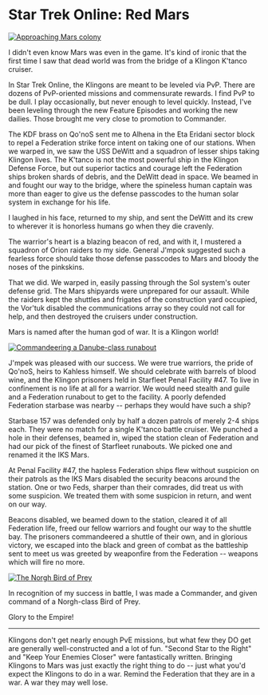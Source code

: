 # Star Trek Online: Red Mars

[![](http://westkarana.com/wp-content/uploads/2010/11/GameClient-2010-11-18-21-41-10-21-480x384.jpg "Approaching Mars colony")](http://westkarana.com/wp-content/uploads/2010/11/GameClient-2010-11-18-21-41-10-21.jpg)

I didn't even know Mars was even in the game. It's kind of ironic that the first time I saw that dead world was from the bridge of a Klingon K'tanco cruiser.

In Star Trek Online, the Klingons are meant to be leveled via PvP. There are dozens of PvP-oriented missions and commensurate rewards. I find PvP to be dull. I play occasionally, but never enough to level quickly. Instead, I've been leveling through the new Feature Episodes and working the new dailies. Those brought me very close to promotion to Commander.

The KDF brass on Qo'noS sent me to Alhena in the Eta Eridani sector block to repel a Federation strike force intent on taking one of our stations. When we warped in, we saw the USS DeWitt and a squadron of lesser ships taking Klingon lives. The K'tanco is not the most powerful ship in the Klingon Defense Force, but out superior tactics and courage left the Federation ships broken shards of debris, and the DeWitt dead in space. We beamed in and fought our way to the bridge, where the spineless human captain was more than eager to give us the defense passcodes to the human solar system in exchange for his life.

I laughed in his face, returned to my ship, and sent the DeWitt and its crew to wherever it is honorless humans go when they die cravenly.

The warrior's heart is a blazing beacon of red, and with it, I mustered a squadron of Orion raiders to my side. General J'mpok suggested such a fearless force should take those defense passcodes to Mars and bloody the noses of the pinkskins.

That we did. We warped in, easily passing through the Sol system's outer defense grid. The Mars shipyards were unprepared for our assault. While the raiders kept the shuttles and frigates of the construction yard occupied, the Vor'tuk disabled the communications array so they could not call for help, and then destroyed the cruisers under construction.

Mars is named after the human god of war. It is a Klingon world!

[![](http://westkarana.com/wp-content/uploads/2010/11/GameClient-2010-11-18-23-26-41-17-480x384.jpg "Commandeering a Danube-class runabout")](http://westkarana.com/wp-content/uploads/2010/11/GameClient-2010-11-18-23-26-41-17.jpg)

J'mpek was pleased with our success. We were true warriors, the pride of Qo'noS, heirs to Kahless himself. We should celebrate with barrels of blood wine, and the Klingon prisoners held in Starfleet Penal Facility #47. To live in confinement is no life at all for a warrior. We would need stealth and guile and a Federation runabout to get to the facility. A poorly defended Federation starbase was nearby -- perhaps they would have such a ship?

Starbase 157 was defended only by half a dozen patrols of merely 2-4 ships each. They were no match for a single K'tanco battle cruiser. We punched a hole in their defenses, beamed in, wiped the station clean of Federation and had our pick of the finest of Starfleet runabouts. We picked one and renamed it the IKS Mars.

At Penal Facility #47, the hapless Federation ships flew without suspicion on their patrols as the IKS Mars disabled the security beacons around the station. One or two Feds, sharper than their comrades, did treat us with some suspicion. We treated them with some suspicion in return, and went on our way.

Beacons disabled, we beamed down to the station, cleared it of all Federation life, freed our fellow warriors and fought our way to the shuttle bay. The prisoners commandeered a shuttle of their own, and in glorious victory, we escaped into the black and green of combat as the battleship sent to meet us was greeted by weaponfire from the Federation -- weapons which will fire no more.

[![](http://westkarana.com/wp-content/uploads/2010/11/GameClient-2010-11-19-00-19-10-76-480x384.jpg "The Norgh Bird of Prey")](http://westkarana.com/wp-content/uploads/2010/11/GameClient-2010-11-19-00-19-10-76.jpg)

In recognition of my success in battle, I was made a Commander, and given command of a Norgh-class Bird of Prey.

Glory to the Empire!

---

Klingons don't get nearly enough PvE missions, but what few they DO get are generally well-constructed and a lot of fun. "Second Star to the Right" and "Keep Your Enemies Closer" were fantastically written. Bringing Klingons to Mars was just exactly the right thing to do -- just what you'd expect the Klingons to do in a war. Remind the Federation that they are in a war. A war they may well lose.

